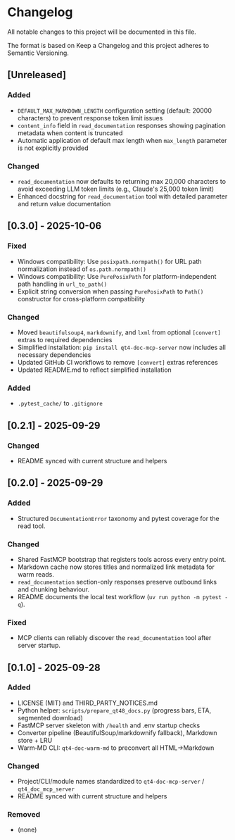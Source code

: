 # Changelog

All notable changes to this project will be documented in this file.

The format is based on Keep a Changelog and this project adheres to Semantic Versioning.

## [Unreleased]
### Added
- `DEFAULT_MAX_MARKDOWN_LENGTH` configuration setting (default: 20000 characters) to prevent response token limit issues
- `content_info` field in `read_documentation` responses showing pagination metadata when content is truncated
- Automatic application of default max length when `max_length` parameter is not explicitly provided

### Changed
- `read_documentation` now defaults to returning max 20,000 characters to avoid exceeding LLM token limits (e.g., Claude's 25,000 token limit)
- Enhanced docstring for `read_documentation` tool with detailed parameter and return value documentation

## [0.3.0] - 2025-10-06
### Fixed
- Windows compatibility: Use `posixpath.normpath()` for URL path normalization instead of `os.path.normpath()`
- Windows compatibility: Use `PurePosixPath` for platform-independent path handling in `url_to_path()`
- Explicit string conversion when passing `PurePosixPath` to `Path()` constructor for cross-platform compatibility

### Changed
- Moved `beautifulsoup4`, `markdownify`, and `lxml` from optional `[convert]` extras to required dependencies
- Simplified installation: `pip install qt4-doc-mcp-server` now includes all necessary dependencies
- Updated GitHub CI workflows to remove `[convert]` extras references
- Updated README.md to reflect simplified installation

### Added
- `.pytest_cache/` to `.gitignore`

## [0.2.1] - 2025-09-29
### Changed
- README synced with current structure and helpers

## [0.2.0] - 2025-09-29
### Added
- Structured `DocumentationError` taxonomy and pytest coverage for the read tool.

### Changed
- Shared FastMCP bootstrap that registers tools across every entry point.
- Markdown cache now stores titles and normalized link metadata for warm reads.
- `read_documentation` section-only responses preserve outbound links and chunking behaviour.
- README documents the local test workflow (`uv run python -m pytest -q`).

### Fixed
- MCP clients can reliably discover the `read_documentation` tool after server startup.

## [0.1.0] - 2025-09-28
### Added
- LICENSE (MIT) and THIRD_PARTY_NOTICES.md
- Python helper: `scripts/prepare_qt48_docs.py` (progress bars, ETA, segmented download)
- FastMCP server skeleton with `/health` and .env startup checks
- Converter pipeline (BeautifulSoup/markdownify fallback), Markdown store + LRU
- Warm‑MD CLI: `qt4-doc-warm-md` to preconvert all HTML→Markdown

### Changed
- Project/CLI/module names standardized to `qt4-doc-mcp-server` / `qt4_doc_mcp_server`
- README synced with current structure and helpers

### Removed
- (none)

